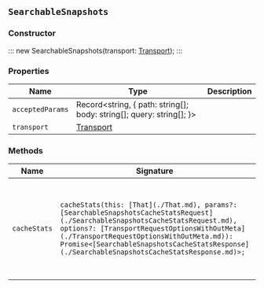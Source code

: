 ## `SearchableSnapshots`

### Constructor

:::
new SearchableSnapshots(transport: [Transport](./Transport.md));
:::

### Properties

| Name | Type | Description |
| - | - | - |
| `acceptedParams` | Record<string, { path: string[]; body: string[]; query: string[]; }> | &nbsp; |
| `transport` | [Transport](./Transport.md) | &nbsp; |

### Methods

| Name | Signature | Description |
| - | - | - |
| `cacheStats` | `cacheStats(this: [That](./That.md), params?: [SearchableSnapshotsCacheStatsRequest](./SearchableSnapshotsCacheStatsRequest.md), options?: [TransportRequestOptionsWithOutMeta](./TransportRequestOptionsWithOutMeta.md)): Promise<[SearchableSnapshotsCacheStatsResponse](./SearchableSnapshotsCacheStatsResponse.md)>;` | Get cache statistics. Get statistics about the shared cache for partially mounted indices. || `cacheStats` | `cacheStats(this: [That](./That.md), params?: [SearchableSnapshotsCacheStatsRequest](./SearchableSnapshotsCacheStatsRequest.md), options?: [TransportRequestOptionsWithMeta](./TransportRequestOptionsWithMeta.md)): Promise<[TransportResult](./TransportResult.md)<[SearchableSnapshotsCacheStatsResponse](./SearchableSnapshotsCacheStatsResponse.md), unknown>>;` | &nbsp; || `cacheStats` | `cacheStats(this: [That](./That.md), params?: [SearchableSnapshotsCacheStatsRequest](./SearchableSnapshotsCacheStatsRequest.md), options?: [TransportRequestOptions](./TransportRequestOptions.md)): Promise<[SearchableSnapshotsCacheStatsResponse](./SearchableSnapshotsCacheStatsResponse.md)>;` | &nbsp; || `clearCache` | `clearCache(this: [That](./That.md), params?: [SearchableSnapshotsClearCacheRequest](./SearchableSnapshotsClearCacheRequest.md), options?: [TransportRequestOptionsWithOutMeta](./TransportRequestOptionsWithOutMeta.md)): Promise<[SearchableSnapshotsClearCacheResponse](./SearchableSnapshotsClearCacheResponse.md)>;` | Clear the cache. Clear indices and data streams from the shared cache for partially mounted indices. || `clearCache` | `clearCache(this: [That](./That.md), params?: [SearchableSnapshotsClearCacheRequest](./SearchableSnapshotsClearCacheRequest.md), options?: [TransportRequestOptionsWithMeta](./TransportRequestOptionsWithMeta.md)): Promise<[TransportResult](./TransportResult.md)<[SearchableSnapshotsClearCacheResponse](./SearchableSnapshotsClearCacheResponse.md), unknown>>;` | &nbsp; || `clearCache` | `clearCache(this: [That](./That.md), params?: [SearchableSnapshotsClearCacheRequest](./SearchableSnapshotsClearCacheRequest.md), options?: [TransportRequestOptions](./TransportRequestOptions.md)): Promise<[SearchableSnapshotsClearCacheResponse](./SearchableSnapshotsClearCacheResponse.md)>;` | &nbsp; || `mount` | `mount(this: [That](./That.md), params: [SearchableSnapshotsMountRequest](./SearchableSnapshotsMountRequest.md), options?: [TransportRequestOptionsWithOutMeta](./TransportRequestOptionsWithOutMeta.md)): Promise<[SearchableSnapshotsMountResponse](./SearchableSnapshotsMountResponse.md)>;` | Mount a snapshot. Mount a snapshot as a searchable snapshot index. Do not use this API for snapshots managed by index lifecycle management (ILM). Manually mounting ILM-managed snapshots can interfere with ILM processes. || `mount` | `mount(this: [That](./That.md), params: [SearchableSnapshotsMountRequest](./SearchableSnapshotsMountRequest.md), options?: [TransportRequestOptionsWithMeta](./TransportRequestOptionsWithMeta.md)): Promise<[TransportResult](./TransportResult.md)<[SearchableSnapshotsMountResponse](./SearchableSnapshotsMountResponse.md), unknown>>;` | &nbsp; || `mount` | `mount(this: [That](./That.md), params: [SearchableSnapshotsMountRequest](./SearchableSnapshotsMountRequest.md), options?: [TransportRequestOptions](./TransportRequestOptions.md)): Promise<[SearchableSnapshotsMountResponse](./SearchableSnapshotsMountResponse.md)>;` | &nbsp; || `stats` | `stats(this: [That](./That.md), params?: [SearchableSnapshotsStatsRequest](./SearchableSnapshotsStatsRequest.md), options?: [TransportRequestOptionsWithOutMeta](./TransportRequestOptionsWithOutMeta.md)): Promise<[SearchableSnapshotsStatsResponse](./SearchableSnapshotsStatsResponse.md)>;` | Get searchable snapshot statistics. || `stats` | `stats(this: [That](./That.md), params?: [SearchableSnapshotsStatsRequest](./SearchableSnapshotsStatsRequest.md), options?: [TransportRequestOptionsWithMeta](./TransportRequestOptionsWithMeta.md)): Promise<[TransportResult](./TransportResult.md)<[SearchableSnapshotsStatsResponse](./SearchableSnapshotsStatsResponse.md), unknown>>;` | &nbsp; || `stats` | `stats(this: [That](./That.md), params?: [SearchableSnapshotsStatsRequest](./SearchableSnapshotsStatsRequest.md), options?: [TransportRequestOptions](./TransportRequestOptions.md)): Promise<[SearchableSnapshotsStatsResponse](./SearchableSnapshotsStatsResponse.md)>;` | &nbsp; |